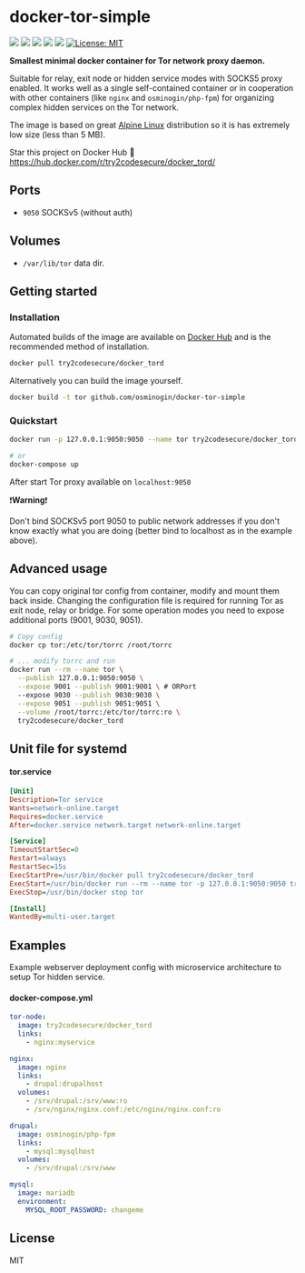 # docker-tor-simple

[![](https://img.shields.io/docker/build/try2codesecure/docker_tord.svg)](https://hub.docker.com/r/try2codesecure/docker_tord/builds/) [![](https://images.microbadger.com/badges/version/try2codesecure/docker_tord.svg)](https://microbadger.com/images/try2codesecure/docker_tord) [![](https://images.microbadger.com/badges/commit/try2codesecure/docker_tord.svg)](https://microbadger.com/images/try2codesecure/docker_tord) [![](https://images.microbadger.com/badges/image/try2codesecure/docker_tord.svg)](https://microbadger.com/images/try2codesecure/docker_tord) [![](https://img.shields.io/docker/stars/try2codesecure/docker_tord.svg)](https://hub.docker.com/r/try2codesecure/docker_tord)  [![License: MIT](https://img.shields.io/badge/License-MIT-lightgrey.svg)](https://opensource.org/licenses/MIT)

**Smallest minimal docker container for Tor network proxy daemon.**

Suitable for relay, exit node or hidden service modes with SOCKS5 proxy enabled. It works well as a single self-contained container or in cooperation with other containers (like `nginx` and `osminogin/php-fpm`) for organizing complex hidden services on the Tor network.

The image is based on great [Alpine Linux](https://alpinelinux.org/) distribution so it is has extremely low size (less than 5 MB).

Star this project on Docker Hub :star2: https://hub.docker.com/r/try2codesecure/docker_tord/


## Ports

* `9050` SOCKSv5 (without auth)

## Volumes

* `/var/lib/tor` data dir.


## Getting started

### Installation

Automated builds of the image are available on [Docker Hub](https://hub.docker.com/r/try2codesecure/docker_tord/) and is the recommended method of installation.

```bash
docker pull try2codesecure/docker_tord
```

Alternatively you can build the image yourself.

```bash
docker build -t tor github.com/osminogin/docker-tor-simple
```


### Quickstart

```bash
docker run -p 127.0.0.1:9050:9050 --name tor try2codesecure/docker_tord

# or
docker-compose up
```

After start Tor proxy available on `localhost:9050`

:exclamation:**Warning**:exclamation:

Don't bind SOCKSv5 port 9050 to public network addresses if you don't know exactly what you are doing (better bind to localhost as in the example above).


## Advanced usage

You can copy original tor config from container, modify and mount them back inside. Changing the configuration file is required for running Tor as exit node, relay or bridge. For some operation modes you need to expose additional ports (9001, 9030, 9051).

```bash
# Copy config
docker cp tor:/etc/tor/torrc /root/torrc

# ... modify torrc and run
docker run --rm --name tor \
  --publish 127.0.0.1:9050:9050 \
  --expose 9001 --publish 9001:9001 \ # ORPort
  --expose 9030 --publish 9030:9030 \
  --expose 9051 --publish 9051:9051 \
  --volume /root/torrc:/etc/tor/torrc:ro \
  try2codesecure/docker_tord
```

## Unit file for systemd

#### tor.service

```ini
[Unit]
Description=Tor service
Wants=network-online.target
Requires=docker.service
After=docker.service network.target network-online.target

[Service]
TimeoutStartSec=0
Restart=always
RestartSec=15s
ExecStartPre=/usr/bin/docker pull try2codesecure/docker_tord
ExecStart=/usr/bin/docker run --rm --name tor -p 127.0.0.1:9050:9050 try2codesecure/docker_tord
ExecStop=/usr/bin/docker stop tor

[Install]
WantedBy=multi-user.target
```


## Examples

Example webserver deployment config with microservice architecture to setup Tor hidden service.


#### docker-compose.yml

```yaml
tor-node:
  image: try2codesecure/docker_tord
  links:
    - nginx:myservice

nginx:
  image: nginx
  links:
    - drupal:drupalhost
  volumes:
    - /srv/drupal:/srv/www:ro
    - /srv/nginx/nginx.conf:/etc/nginx/nginx.conf:ro

drupal:
  image: osminogin/php-fpm
  links:
    - mysql:mysqlhost
  volumes:
    - /srv/drupal:/srv/www

mysql:
  image: mariadb
  environment:
    MYSQL_ROOT_PASSWORD: changeme
```


## License

MIT
